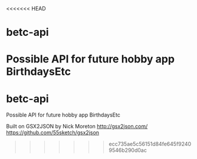 <<<<<<< HEAD
# betc-api
Possible API for future hobby app BirthdaysEtc
=======
# betc-api
Possible API for future hobby app BirthdaysEtc

Built on GSX2JSON by Nick Moreton
http://gsx2json.com/
https://github.com/55sketch/gsx2json
>>>>>>> ecc735ae5c56151d84fe645f92409546b290d0ac
